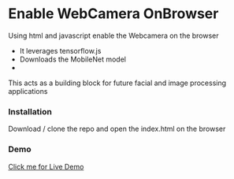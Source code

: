 # Enable WebCamera OnBrowser 

Using html and javascript enable the Webcamera on the browser 
  - It leverages tensorflow.js
  - Downloads the MobileNet model 
  - 
This acts as a building block for future facial and image processing applications 

### Installation

Download / clone the repo and open the index.html on the browser 

### Demo
 [Click me for Live Demo](https://shivkanthbuddha.github.io/Enable-WebCam-On-Browser/index.html)

